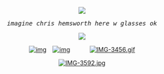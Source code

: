 <p align="center" width="100%"> <img src="https://komarev.com/ghpvc/?username=callthedoctor&label=✦&color=140f06">

<p align="center"> 
<tt><i>imagine chris hemsworth here w glasses ok</i></tt>
<p align="center"> 

<p align="center" width="100%">
    <img src="https://i.postimg.cc/WpJpSfH5/Untitled1017-20250618202754.png">
    
</p>


<div id="header" align="center">

[![img](https://files.catbox.moe/x01bg7.png)](https://rentry.co/brendanstevekemp)⠀
[![img](https://files.catbox.moe/142fs6.png)‎](https://spacedogs.atabook.org/)⠀⠀⠀⠀
[![IMG-3456.gif](https://files.catbox.moe/ss2k93.png)](https://pronouns.cc/@brendanstevekemp)


[![IMG-3592.jpg](https://i.postimg.cc/8Pxk304H/IMG-3592.jpg)](https://postimg.cc/7fMyJXpG)
